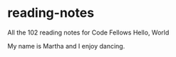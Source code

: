 # reading-notes
All the 102 reading notes for Code Fellows
Hello, World

My name is Martha and I enjoy dancing.
